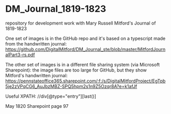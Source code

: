 # DM_Journal_1819-1823
repository for development work with Mary Russell Mitford's Journal of 1819-1823

One set of images is in the GitHub repo and it's based on a typescript made from the handwritten journal:
https://github.com/DigitalMitford/DM_Journal_ste/blob/master/MitfordJournalPart3-rs.pdf

The other set of images is in a different file sharing system (via Microsoft Sharepoint): the image files are too large for GitHub, but they show Mitford's handwritten journal: 
https://pennstateoffice365.sharepoint.com/:f:/s/DigitalMitfordProject/EgTpb5je2zVPqCG6_AuJbzMBZ-SPQ5hpm2s1n9Z5Ozqr8A?e=k1afJf

Useful XPATH:
//div[@type="entry"][last()]

May 1820 Sharepoint page 97

